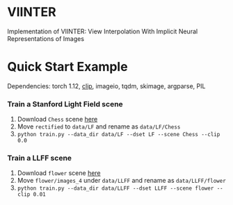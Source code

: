 # VIINTER
Implementation of VIINTER: View Interpolation With Implicit Neural Representations of Images

# Quick Start Example
Dependencies: torch 1.12, [clip](https://github.com/openai/CLIP), imageio, tqdm, skimage, argparse, PIL

### Train a Stanford Light Field scene
1. Download ```Chess``` scene [here](http://lightfield.stanford.edu/lfs.html)
2. Move ```rectified``` to ```data/LF``` and rename as ```data/LF/Chess```
3. ```python train.py --data_dir data/LF --dset LF --scene Chess --clip 0.0```

### Train a LLFF scene
1. Download ```flower``` scene [here](https://github.com/bmild/nerf)
2. Move ```flower/images_4``` under  ```data/LLFF``` and rename as ```data/LLFF/flower```
3. ```python train.py --data_dir data/LLFF --dset LLFF --scene flower --clip 0.01```
